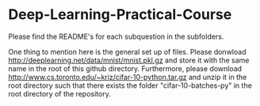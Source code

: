 # Deep-Learning-Practical-Course

Please find the README's for each subquestion in the subfolders.

One thing to mention here is the general set up of files. Please donwload http://deeplearning.net/data/mnist/mnist.pkl.gz and store it with the same name in the root of this github directory. Furthermore, please download http://www.cs.toronto.edu/~kriz/cifar-10-python.tar.gz and unzip it in the root directory such that there exists the folder "cifar-10-batches-py" in the root directory of the repository.
